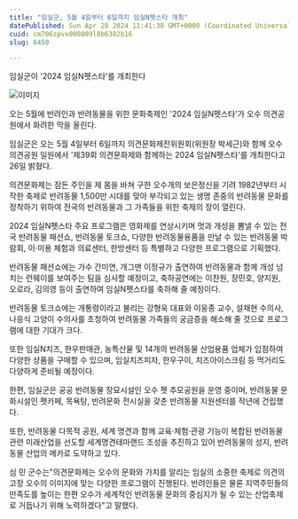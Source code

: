```yaml
---
title: "임실군, 5월 4일부터 6일까지 임실N펫스타 개최"
datePublished: Sun Apr 28 2024 11:41:38 GMT+0000 (Coordinated Universal Time)
cuid: cm706zpvx000809l8b6382b16
slug: 6450

---
```



임실군이 '2024 임실N펫스타'를 개최한다

![이미지](https://cdn.hashnode.com/res/hashnode/image/upload/v1739260828783/1790ee19-5559-49d9-9802-adedffd5d9f1.jpeg)

오는 5월에 반려인과 반려동물을 위한 문화축제인 '2024 임실N펫스타'가 오수 의견공원에서 화려한 막을 올린다.

임실군은 오는 5월 4일부터 6일까지 의견문화제전위원회(위원장 박세근)와 함께 오수 의견공원 일원에서 '제39회 의견문화제와 함께하는 2024 임실N펫스타'를 개최한다고 26일 밝혔다.

의견문화제는 잠든 주인을 제 몸을 바쳐 구한 오수개의 보은정신을 기려 1982년부터 시작한 축제로 반려동물 1,500만 시대를 맞아 부각되고 있는 생명 존중의 반려동물 문화를 정착하기 위하여 전국의 반려동물과 그 가족들을 위한 축제의 장이 열린다.

2024 임실N펫스타 주요 프로그램은 영화제를 연상시키며 멋과 개성을 뽐낼 수 있는 전국 반려동물 패션쇼, 반려동물 토크쇼, 다양한 반려동물용품을 만날 수 있는 반려동물 박람회, 이‧미용 체험과 의료센터, 한방센터 등 특별하고 다양한 프로그램으로 기획했다.

반려동물 패션쇼에는 가수 간미연, 개그맨 이정규가 출연하여 반려동물과 함께 개성 넘치는 런웨이를 보여주는 팀을 심사할 예정이고, 축하공연에는 이찬원, 장민호, 양지원, 오로라, 김의영 등이 출연하여 임실N펫스타를 축하해 줄 예정이다.

반려동물 토크쇼에는 개통령이라고 불리는 강형욱 대표와 이웅종 교수, 설채현 수의사, 나응식 고양이 수의사를 초청하여 반려동물 가족들의 궁금증을 해소해 줄 것으로 프로그램에 대한 기대가 크다.

또한 임실N치즈, 한우판매관, 농특산물 및 14개의 반려동물 산업용품 업체가 입점하여 다양한 상품을 구매할 수 있으며, 임실치즈피자, 한우구이, 치즈아이스크림 등 먹거리도 다양하게 준비될 예정이다.

한편, 임실군은 공공 반려동물 장묘시설인 오수 펫 추모공원을 운영 중이며, 반려동물 문화시설인 펫카페, 목욕탕, 반려문화 전시실을 갖춘 반려동물 지원센터를 작년에 건립했다.

또한, 반려동물 다목적 공원, 세계 명견과 함께 교육‧체험‧관광 기능이 복합된 반려동물 관련 미래산업을 선도할 세계명견테마랜드 조성을 추진하고 있어 반려동물의 성지, 반려동물 산업의 메카로 도약하고 있다.

심 민 군수는"의견문화제는 오수의 문화와 가치를 알리는 임실의 소중한 축제로 의견의 고장 오수의 이미지에 맞는 다양한 프로그램이 진행된다. 반려인들은 물론 지역주민들의 만족도를 높이는 한편 오수가 세계적인 반려동물 문화의 중심지가 될 수 있는 산업축제로 거듭나기 위해 노력하겠다"고 말했다.